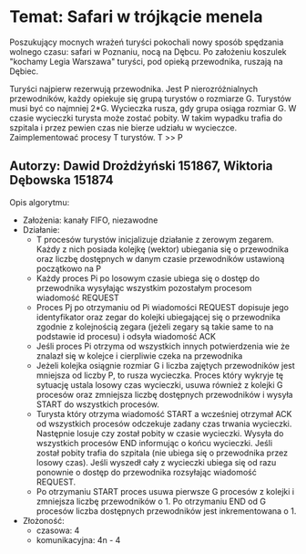 # Temat: Safari w trójkącie menela
Poszukujący mocnych wrażeń turyści pokochali nowy sposób spędzania wolnego czasu: safari w Poznaniu, nocą na Dębcu. Po założeniu koszulek "kochamy Legia Warszawa" turyści, pod opieką przewodnika, ruszają na Dębiec.

Turyści najpierw rezerwują przewodnika. Jest P nierozróżnialnych przewodników, każdy opiekuje się grupą turystów o rozmiarze G. Turystów musi być co najmniej 2*G.
Wycieczka rusza, gdy grupa osiąga rozmiar G.
W czasie wycieczki turysta może zostać pobity. W takim wypadku trafia do szpitala i przez pewien czas nie bierze udziału w wycieczce.
Zaimplementować procesy T turystów. T >> P

## Autorzy: Dawid Drożdżyński 151867, Wiktoria Dębowska 151874


Opis algorytmu:
* Założenia: kanały FIFO, niezawodne
* Działanie:
    - T procesów turystów inicjalizuje działanie z zerowym zegarem. Każdy z nich posiada kolejkę (wektor) ubiegania się o przewodnika oraz liczbę dostępnych w danym czasie przewodników ustawioną początkowo na P
    - Każdy proces Pi po losowym czasie ubiega się o dostęp do przewodnika wysyłając wszystkim pozostałym procesom wiadomość REQUEST 
    - Proces Pj po otrzymaniu od Pi wiadomości REQUEST dopisuje jego identyfikator oraz zegar do kolejki ubiegającej się o przewodnika zgodnie z kolejnością zegara (jeżeli zegary są takie same to na podstawie id procesu) i odsyła wiadomość ACK
    - Jeśli proces Pi otrzyma od wszystkich innych potwierdzenia wie że znalazł się w kolejce i cierpliwie czeka na przewodnika
    - Jeżeli kolejka osiągnie rozmiar G i liczba zajętych przewodników jest mniejsza od liczby P, to rusza wycieczka. Proces który wykryje tę sytuację ustala losowy czas wycieczki, usuwa również z kolejki G procesów oraz zmniejsza liczbę dostępnych przewodników i wysyła START do wszystkich procesów.
    - Turysta który otrzyma wiadomość START a wcześniej otrzymał ACK od wszystkich procesów odczekuje zadany czas trwania wycieczki. Następnie losuje czy został pobity w czasie wycieczki. Wysyła do wszystkich procesów END informując o końcu wycieczki. Jeśli został pobity trafia do szpitala (nie ubiega się o przewodnika przez losowy czas). Jeśli wyszedł cały z wycieczki ubiega się od razu ponownie o dostęp do przewodnika rozsyłając wiadomość REQUEST.
    - Po otrzymaniu START proces usuwa pierwsze G procesów z kolejki i zmniejsza liczbę przewodników o 1. Po otrzymaniu END od G procesów liczba dostępnych przewodników jest inkrementowana o 1.
* Złożoność:
	- czasowa: 4
	- komunikacyjna: 4n - 4